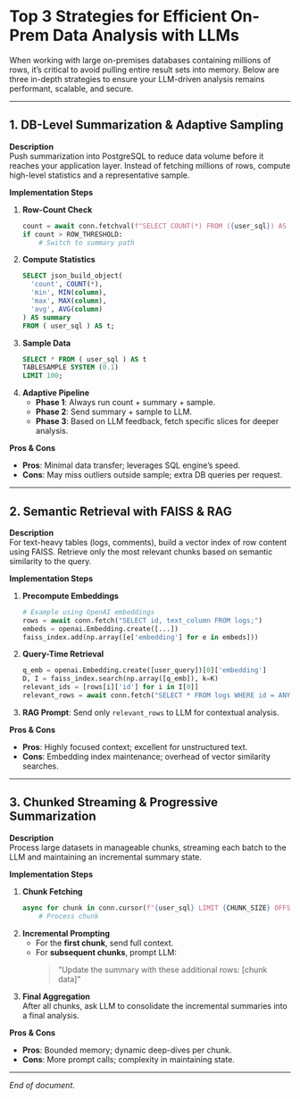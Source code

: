 
# Top 3 Strategies for Efficient On-Prem Data Analysis with LLMs

When working with large on-premises databases containing millions of rows, it’s critical to avoid pulling entire result sets into memory. Below are three in-depth strategies to ensure your LLM-driven analysis remains performant, scalable, and secure.

---

## 1. DB-Level Summarization & Adaptive Sampling

**Description**  
Push summarization into PostgreSQL to reduce data volume before it reaches your application layer. Instead of fetching millions of rows, compute high-level statistics and a representative sample.

**Implementation Steps**  
1. **Row-Count Check**  
   ```python
   count = await conn.fetchval(f"SELECT COUNT(*) FROM ({user_sql}) AS sub;")
   if count > ROW_THRESHOLD:
       # Switch to summary path
   ```
2. **Compute Statistics**  
   ```sql
   SELECT json_build_object(
     'count', COUNT(*),
     'min', MIN(column),
     'max', MAX(column),
     'avg', AVG(column)
   ) AS summary
   FROM ( user_sql ) AS t;
   ```
3. **Sample Data**  
   ```sql
   SELECT * FROM ( user_sql ) AS t
   TABLESAMPLE SYSTEM (0.1)
   LIMIT 100;
   ```
4. **Adaptive Pipeline**  
   - **Phase 1**: Always run count + summary + sample.  
   - **Phase 2**: Send summary + sample to LLM.  
   - **Phase 3**: Based on LLM feedback, fetch specific slices for deeper analysis.

**Pros & Cons**  
- **Pros**: Minimal data transfer; leverages SQL engine’s speed.  
- **Cons**: May miss outliers outside sample; extra DB queries per request.

---

## 2. Semantic Retrieval with FAISS & RAG

**Description**  
For text-heavy tables (logs, comments), build a vector index of row content using FAISS. Retrieve only the most relevant chunks based on semantic similarity to the query.

**Implementation Steps**  
1. **Precompute Embeddings**  
   ```python
   # Example using OpenAI embeddings
   rows = await conn.fetch("SELECT id, text_column FROM logs;")
   embeds = openai.Embedding.create([...])
   faiss_index.add(np.array([e['embedding'] for e in embeds]))
   ```
2. **Query-Time Retrieval**  
   ```python
   q_emb = openai.Embedding.create([user_query])[0]['embedding']
   D, I = faiss_index.search(np.array([q_emb]), k=K)
   relevant_ids = [rows[i]['id'] for i in I[0]]
   relevant_rows = await conn.fetch("SELECT * FROM logs WHERE id = ANY($1)", relevant_ids)
   ```
3. **RAG Prompt**: Send only `relevant_rows` to LLM for contextual analysis.

**Pros & Cons**  
- **Pros**: Highly focused context; excellent for unstructured text.  
- **Cons**: Embedding index maintenance; overhead of vector similarity searches.

---

## 3. Chunked Streaming & Progressive Summarization

**Description**  
Process large datasets in manageable chunks, streaming each batch to the LLM and maintaining an incremental summary state.

**Implementation Steps**  
1. **Chunk Fetching**  
   ```python
   async for chunk in conn.cursor(f"{user_sql} LIMIT {CHUNK_SIZE} OFFSET {offset}"):
       # Process chunk
   ```
2. **Incremental Prompting**  
   - For the **first chunk**, send full context.  
   - For **subsequent chunks**, prompt LLM:  
     > "Update the summary with these additional rows: [chunk data]"
3. **Final Aggregation**  
   After all chunks, ask LLM to consolidate the incremental summaries into a final analysis.

**Pros & Cons**  
- **Pros**: Bounded memory; dynamic deep-dives per chunk.  
- **Cons**: More prompt calls; complexity in maintaining state.

---

*End of document.*
